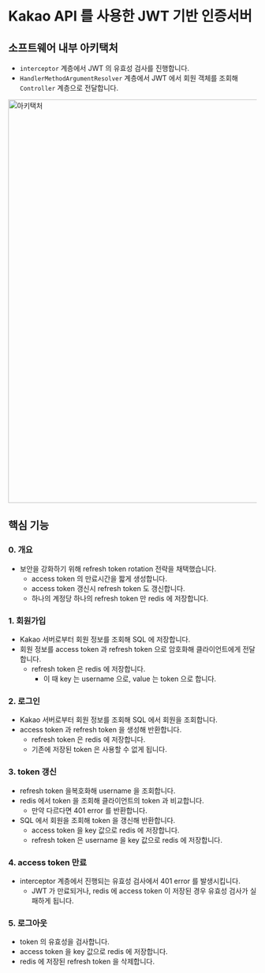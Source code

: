 # Kakao API 를 사용한 JWT 기반 인증서버

## 소프트웨어 내부 아키택처
- `interceptor` 계층에서 JWT 의 유효성 검사를 진행합니다.
- `HandlerMethodArgumentResolver` 계층에서 JWT 에서 회원 객체를 조회해 `Controller` 계층으로 전달합니다.

<img width="818" alt="아키택처" src="https://github.com/choideakook/Jwt_Authentication/assets/115536240/5bb16d5f-62f3-42ad-a4c0-9dd7ecf01e1b">


## 핵심 기능
### 0. 개요
- 보안을 강화하기 위해 refresh token rotation 전략을 채택했습니다.
  - access token 의 만료시간을 짧게 생성합니다.
  - access token 갱신시 refresh token 도 갱신합니다.
  - 하나의 계정당 하나의 refresh token 만 redis 에 저장합니다.

### 1. 회원가입
- Kakao 서버로부터 회원 정보를 조회해 SQL 에 저장합니다.
- 회원 정보를 access token 과 refresh token 으로 암호화해 클라이언트에게 전달합니다.
  - refresh token 은 redis 에 저장합니다.
    - 이 때 key 는 username 으로, value 는 token 으로 합니다.

### 2. 로그인
- Kakao 서버로부터 회원 정보를 조회해 SQL 에서 회원을 조회합니다.
- access token 과 refresh token 을 생성해 반환합니다.
  - refresh token 은 redis 에 저장합니다.
  - 기존에 저장된 token 은 사용할 수 없게 됩니다.

### 3. token 갱신
- refresh token 을복호화해 username 을 조회합니다.
- redis 에서 token 을 조회해 클라이언트의 token 과 비교합니다.
  - 만약 다르다면 401 error 를 반환합니다.
- SQL 에서 회원을 조회해 token 을 갱신해 반환합니다.
  - access token 을 key 값으로 redis 에 저장합니다.
  - refresh token 은 username 을 key 값으로 redis 에 저장합니다.

### 4. access token 만료
- interceptor 계층에서 진행되는 유효성 검사에서 401 error 를 발생시킵니다.
  - JWT 가 만료되거나, redis 에 access token 이 저장된 경우 유효성 검사가 실패하게 됩니다.

### 5. 로그아웃
- token 의 유효성을 검사합니다.
- access token 을 key 값으로 redis 에 저장합니다.
- redis 에 저장된 refresh token 을 삭제합니다.
